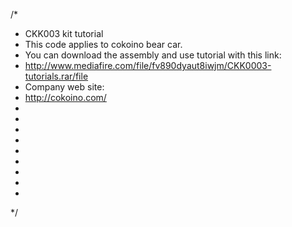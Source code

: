 /*
 * CKK003 kit tutorial
 * This code applies to cokoino bear car.
 * You can download the assembly and use tutorial with this link:
 * http://www.mediafire.com/file/fv890dyaut8iwjm/CKK0003-tutorials.rar/file
 * Company web site:
 * http://cokoino.com/
 *
 *
 *
 *
 *
 *
 *
 *
 *
 */

